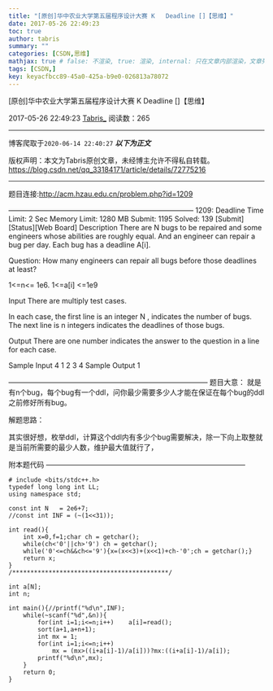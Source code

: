 ```yaml
---
title: "[原创]华中农业大学第五届程序设计大赛 K	Deadline []【思维】"
date: 2017-05-26 22:49:23
toc: true
author: tabris
summary: ""
categories: [CSDN,思维]
mathjax: true # false: 不渲染, true: 渲染, internal: 只在文章内部渲染，文章列表中不渲染
tags: [CSDN,]
key: keyacfbcc89-45a0-425a-b9e0-026813a78072
---
```


[原创]华中农业大学第五届程序设计大赛 K	Deadline []【思维】

2017-05-26 22:49:23  [Tabris_](https://me.csdn.net/qq_33184171) 阅读数：265

---

博客爬取于`2020-06-14 22:40:27`
***以下为正文***

版权声明：本文为Tabris原创文章，未经博主允许不得私自转载。
https://blog.csdn.net/qq_33184171/article/details/72775216

<!-- more -->

---

题目连接:http://acm.hzau.edu.cn/problem.php?id=1209

——————————————————————————
1209: Deadline
Time Limit: 2 Sec  Memory Limit: 1280 MB
Submit: 1195  Solved: 139
[Submit][Status][Web Board]
Description
     There are N bugs to be repaired and some engineers whose abilities are roughly equal. And an engineer can repair a bug per day. Each bug has a deadline A[i].

   Question: How many engineers can repair all bugs before those deadlines at least?

   1<=n<= 1e6. 1<=a[i] <=1e9 

Input
       There are multiply test cases.

   In each case, the first line is an integer N , indicates the number of bugs. The next line is n integers indicates the deadlines of those bugs. 

Output
       There are one number indicates the answer to the question in a line for each case. 

Sample Input
4 
1 2 3 4
Sample Output
1

————————————————————————————
题目大意：
就是有n个bug，每个bug有一个ddl，问你最少需要多少人才能在保证在每个bug的ddl之前修好所有bug。

解题思路：

其实很好想，枚举ddl，计算这个ddl内有多少个bug需要解决，除一下向上取整就是当前所需要的最少人数，维护最大值就行了，

附本题代码
————————————————————————————
```
# include <bits/stdc++.h>
typedef long long int LL;
using namespace std;
 
const int N   = 2e6+7;
//const int INF = (~(1<<31));
 
int read(){
    int x=0,f=1;char ch = getchar();
    while(ch<'0'||ch>'9') ch = getchar();
    while('0'<=ch&&ch<='9'){x=(x<<3)+(x<<1)+ch-'0';ch = getchar();}
    return x;
}
/*******************************************/
 
int a[N];
int n;
 
int main(){//printf("%d\n",INF);
    while(~scanf("%d",&n)){
        for(int i=1;i<=n;i++)    a[i]=read();
        sort(a+1,a+n+1);
        int mx = 1;
        for(int i=1;i<=n;i++)
            mx = (mx>((i+a[i]-1)/a[i]))?mx:((i+a[i]-1)/a[i]);
        printf("%d\n",mx);
    }
    return 0;
}
 
```

